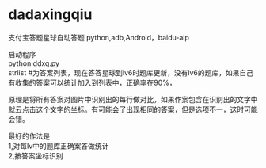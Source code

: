 # dadaxingqiu
支付宝答题星球自动答题
python,adb,Android，baidu-aip

启动程序<br>
python ddxq.py<br>
strlist #为答案列表，现在答答星球到lv6时题库更新，没有lv6的题库，如果自己有收集的答案可以统计加入到列表中，正确率在90%，<br>

原理是将所有答案对图片中识别出的每行做对比，如果作案包含在识别出的文字中就云点击这个文字的坐标。有可能会了出现相同的答案，但是选项不一，这时可能会错。<br>

最好的作法是<br>
1,对每lv中的题库正确案答做统计<br>
2,按答案坐标识别
